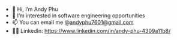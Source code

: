 - 👋 Hi, I’m Andy Phu
- 👀 I’m interested in software engineering opportunities
- 📫 You can email me @andyphu7601@gmail.com
- 👨‍💼 LinkedIn: https://www.linkedin.com/in/andy-phu-4309a11b8/

<!---
andy-phu/andy-phu is a ✨ special ✨ repository because its `README.md` (this file) appears on your GitHub profile.
You can click the Preview link to take a look at your changes.
--->
